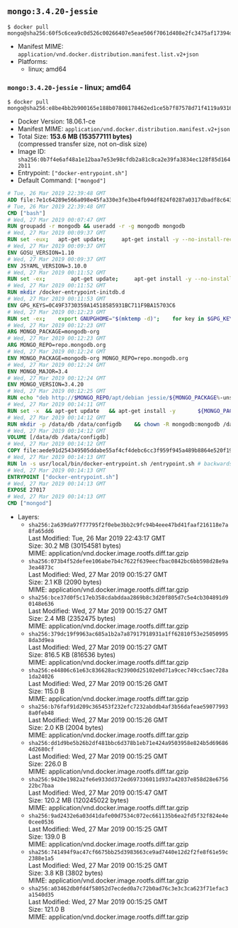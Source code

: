 ## `mongo:3.4.20-jessie`

```console
$ docker pull mongo@sha256:60f5c6cea9c0d526c00266407e5eae506f7061d408e2fc3475af17394d223cb7
```

-	Manifest MIME: `application/vnd.docker.distribution.manifest.list.v2+json`
-	Platforms:
	-	linux; amd64

### `mongo:3.4.20-jessie` - linux; amd64

```console
$ docker pull mongo@sha256:e8be4bb2b900165e188b07808178462ed1ce5b7f87578d71f4119a9316d6b151
```

-	Docker Version: 18.06.1-ce
-	Manifest MIME: `application/vnd.docker.distribution.manifest.v2+json`
-	Total Size: **153.6 MB (153577111 bytes)**  
	(compressed transfer size, not on-disk size)
-	Image ID: `sha256:0b7f4e6af48a1e12baa7e53e98cfdb2a81c8ca2e39fa3834ec128f85d1642b11`
-	Entrypoint: `["docker-entrypoint.sh"]`
-	Default Command: `["mongod"]`

```dockerfile
# Tue, 26 Mar 2019 22:39:48 GMT
ADD file:7e1c64289e566a098e45fa330e3fe3be4fb94df824f0287a0317dbadf8c643fd in / 
# Tue, 26 Mar 2019 22:39:48 GMT
CMD ["bash"]
# Wed, 27 Mar 2019 00:07:47 GMT
RUN groupadd -r mongodb && useradd -r -g mongodb mongodb
# Wed, 27 Mar 2019 00:09:37 GMT
RUN set -eux; 	apt-get update; 	apt-get install -y --no-install-recommends 		ca-certificates 		jq 		numactl 	; 	if ! command -v ps > /dev/null; then 		apt-get install -y --no-install-recommends procps; 	fi; 	rm -rf /var/lib/apt/lists/*
# Wed, 27 Mar 2019 00:09:37 GMT
ENV GOSU_VERSION=1.10
# Wed, 27 Mar 2019 00:09:37 GMT
ENV JSYAML_VERSION=3.10.0
# Wed, 27 Mar 2019 00:11:52 GMT
RUN set -ex; 		apt-get update; 	apt-get install -y --no-install-recommends 		wget 	; 	if ! command -v gpg > /dev/null; then 		apt-get install -y --no-install-recommends gnupg dirmngr; 	fi; 	rm -rf /var/lib/apt/lists/*; 		dpkgArch="$(dpkg --print-architecture | awk -F- '{ print $NF }')"; 	wget -O /usr/local/bin/gosu "https://github.com/tianon/gosu/releases/download/$GOSU_VERSION/gosu-$dpkgArch"; 	wget -O /usr/local/bin/gosu.asc "https://github.com/tianon/gosu/releases/download/$GOSU_VERSION/gosu-$dpkgArch.asc"; 	export GNUPGHOME="$(mktemp -d)"; 	gpg --batch --keyserver ha.pool.sks-keyservers.net --recv-keys B42F6819007F00F88E364FD4036A9C25BF357DD4; 	gpg --batch --verify /usr/local/bin/gosu.asc /usr/local/bin/gosu; 	command -v gpgconf && gpgconf --kill all || :; 	rm -r "$GNUPGHOME" /usr/local/bin/gosu.asc; 	chmod +x /usr/local/bin/gosu; 	gosu nobody true; 		wget -O /js-yaml.js "https://github.com/nodeca/js-yaml/raw/${JSYAML_VERSION}/dist/js-yaml.js"; 		apt-get purge -y --auto-remove wget
# Wed, 27 Mar 2019 00:11:52 GMT
RUN mkdir /docker-entrypoint-initdb.d
# Wed, 27 Mar 2019 00:11:53 GMT
ENV GPG_KEYS=0C49F3730359A14518585931BC711F9BA15703C6
# Wed, 27 Mar 2019 00:12:23 GMT
RUN set -ex; 	export GNUPGHOME="$(mktemp -d)"; 	for key in $GPG_KEYS; do 		gpg --batch --keyserver ha.pool.sks-keyservers.net --recv-keys "$key"; 	done; 	gpg --batch --export $GPG_KEYS > /etc/apt/trusted.gpg.d/mongodb.gpg; 	command -v gpgconf && gpgconf --kill all || :; 	rm -r "$GNUPGHOME"; 	apt-key list
# Wed, 27 Mar 2019 00:12:23 GMT
ARG MONGO_PACKAGE=mongodb-org
# Wed, 27 Mar 2019 00:12:23 GMT
ARG MONGO_REPO=repo.mongodb.org
# Wed, 27 Mar 2019 00:12:24 GMT
ENV MONGO_PACKAGE=mongodb-org MONGO_REPO=repo.mongodb.org
# Wed, 27 Mar 2019 00:12:24 GMT
ENV MONGO_MAJOR=3.4
# Wed, 27 Mar 2019 00:12:24 GMT
ENV MONGO_VERSION=3.4.20
# Wed, 27 Mar 2019 00:12:25 GMT
RUN echo "deb http://$MONGO_REPO/apt/debian jessie/${MONGO_PACKAGE%-unstable}/$MONGO_MAJOR main" | tee "/etc/apt/sources.list.d/${MONGO_PACKAGE%-unstable}.list"
# Wed, 27 Mar 2019 00:14:11 GMT
RUN set -x 	&& apt-get update 	&& apt-get install -y 		${MONGO_PACKAGE}=$MONGO_VERSION 		${MONGO_PACKAGE}-server=$MONGO_VERSION 		${MONGO_PACKAGE}-shell=$MONGO_VERSION 		${MONGO_PACKAGE}-mongos=$MONGO_VERSION 		${MONGO_PACKAGE}-tools=$MONGO_VERSION 	&& rm -rf /var/lib/apt/lists/* 	&& rm -rf /var/lib/mongodb 	&& mv /etc/mongod.conf /etc/mongod.conf.orig
# Wed, 27 Mar 2019 00:14:12 GMT
RUN mkdir -p /data/db /data/configdb 	&& chown -R mongodb:mongodb /data/db /data/configdb
# Wed, 27 Mar 2019 00:14:12 GMT
VOLUME [/data/db /data/configdb]
# Wed, 27 Mar 2019 00:14:12 GMT
COPY file:aede91d254349505ddabe55af4cf4debc6cc3f959f945a489b8864e520f193e8 in /usr/local/bin/ 
# Wed, 27 Mar 2019 00:14:13 GMT
RUN ln -s usr/local/bin/docker-entrypoint.sh /entrypoint.sh # backwards compat (3.4)
# Wed, 27 Mar 2019 00:14:13 GMT
ENTRYPOINT ["docker-entrypoint.sh"]
# Wed, 27 Mar 2019 00:14:13 GMT
EXPOSE 27017
# Wed, 27 Mar 2019 00:14:13 GMT
CMD ["mongod"]
```

-	Layers:
	-	`sha256:2a639da97f77795f2f0ebe3bb2c9fc94b4eee47bd41faaf216118e7a8fa65dd6`  
		Last Modified: Tue, 26 Mar 2019 22:43:17 GMT  
		Size: 30.2 MB (30154581 bytes)  
		MIME: application/vnd.docker.image.rootfs.diff.tar.gzip
	-	`sha256:073b4f52defee106abe7b4c7622f639eecfbac0842bc6bb598d28e9a3ea4873c`  
		Last Modified: Wed, 27 Mar 2019 00:15:27 GMT  
		Size: 2.1 KB (2090 bytes)  
		MIME: application/vnd.docker.image.rootfs.diff.tar.gzip
	-	`sha256:bce37d0f5c17eb358cdabddaa2869b8c3d20f805d7c5e4cb304891d90148e636`  
		Last Modified: Wed, 27 Mar 2019 00:15:27 GMT  
		Size: 2.4 MB (2352475 bytes)  
		MIME: application/vnd.docker.image.rootfs.diff.tar.gzip
	-	`sha256:379dc19f9963ac685a1b2a7a87917918931a1ff62810f53e250509958da3d9ea`  
		Last Modified: Wed, 27 Mar 2019 00:15:27 GMT  
		Size: 816.5 KB (816536 bytes)  
		MIME: application/vnd.docker.image.rootfs.diff.tar.gzip
	-	`sha256:e44806c61e63c836628ac923900d25102e0d71a9cec749cc5aec728a1da24026`  
		Last Modified: Wed, 27 Mar 2019 00:15:26 GMT  
		Size: 115.0 B  
		MIME: application/vnd.docker.image.rootfs.diff.tar.gzip
	-	`sha256:b76faf91d209c365453f232efc7232abddb4af3b56dafeae590779938a0feb48`  
		Last Modified: Wed, 27 Mar 2019 00:15:26 GMT  
		Size: 2.0 KB (2004 bytes)  
		MIME: application/vnd.docker.image.rootfs.diff.tar.gzip
	-	`sha256:dd1d9be5b26b2df481bbc6d378b1eb71e424a9503958e824b5d696864d2680cf`  
		Last Modified: Wed, 27 Mar 2019 00:15:25 GMT  
		Size: 226.0 B  
		MIME: application/vnd.docker.image.rootfs.diff.tar.gzip
	-	`sha256:9420e1982a2fe6e933dd372ed697336011d937a42037e858d28e675622bc7baa`  
		Last Modified: Wed, 27 Mar 2019 00:15:47 GMT  
		Size: 120.2 MB (120245022 bytes)  
		MIME: application/vnd.docker.image.rootfs.diff.tar.gzip
	-	`sha256:9ad2432e6a03d41dafe00d7534c072ec661135b6ea2fd5f32f824e4e0cee0536`  
		Last Modified: Wed, 27 Mar 2019 00:15:25 GMT  
		Size: 139.0 B  
		MIME: application/vnd.docker.image.rootfs.diff.tar.gzip
	-	`sha256:741494f9ac47cf6675bb25d3983663ce9ad7440e12d2f2fe8f61e59c2388e1a5`  
		Last Modified: Wed, 27 Mar 2019 00:15:25 GMT  
		Size: 3.8 KB (3802 bytes)  
		MIME: application/vnd.docker.image.rootfs.diff.tar.gzip
	-	`sha256:a03462db0fd4f58052d7ecded0a7c72b0ad76c3e3c3ca623f71efac3a1540d35`  
		Last Modified: Wed, 27 Mar 2019 00:15:25 GMT  
		Size: 121.0 B  
		MIME: application/vnd.docker.image.rootfs.diff.tar.gzip
